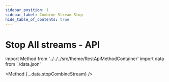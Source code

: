 ```yaml
---
sidebar_position: 1
sidebar_label: Combine Stream Stop
hide_table_of_contents: true
---
```


# Stop All streams - API

import Method from '../../../src/theme/RestApiMethodContainer'
import data from './data.json'

<Method
{...data.stopCombineStream}
/>
